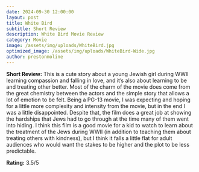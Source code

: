 ```yaml
---
date: 2024-09-30 12:00:00
layout: post
title: White Bird
subtitle: Short Review
description: White Bird Movie Review
category: Movie
image: /assets/img/uploads/WhiteBird.jpg
optimized_image: /assets/img/uploads/WhiteBird-Wide.jpg
author: prestonmoline
---
```


**Short Review:**
This is a cute story about a young Jewish girl during WWII learning compassion and falling in love, and it’s also about learning to be and treating other better. Most of the charm of the movie does come from the great chemistry between the actors and the simple story that allows a lot of emotion to be felt. Being a PG-13 movie, I was expecting and hoping for a little more complexity and intensity from the movie, but in the end I was a little disappointed. Despite that, the film does a great job at showing the hardships that Jews had to go through at the time many of them went into hiding. I think this film is a good movie for a kid to watch to learn about the treatment of the Jews during WWII (in addition to teaching them about treating others with kindness), but I think it falls a little flat for adult audiences who would want the stakes to be higher and the plot to be less predictable.


**Rating:**
3.5/5
